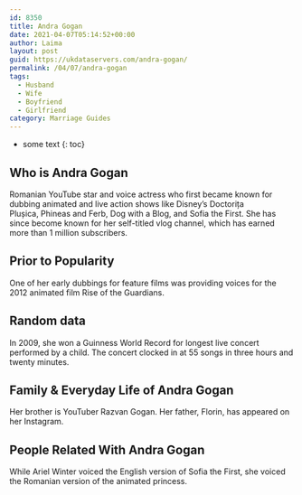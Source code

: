 ```yaml
---
id: 8350
title: Andra Gogan
date: 2021-04-07T05:14:52+00:00
author: Laima
layout: post
guid: https://ukdataservers.com/andra-gogan/
permalink: /04/07/andra-gogan
tags:
  - Husband
  - Wife
  - Boyfriend
  - Girlfriend
category: Marriage Guides
---
```


* some text
{: toc}


## Who is Andra Gogan
                  
                  
                  
Romanian YouTube star and voice actress who first became known for dubbing animated and live action shows like Disney&#8217;s Doctorița Plușica, Phineas and Ferb, Dog with a Blog, and Sofia the First. She has since become known for her self-titled vlog channel, which has earned more than 1 million subscribers. 
                  
              
            
              
            
                
                
                
## Prior to Popularity
                  
                  
                  
One of her early dubbings for feature films was providing voices for the 2012 animated film Rise of the Guardians.
                  
              
            
              
            
                
                
                
## Random data
                  
                  
                  
In 2009, she won a Guinness World Record for longest live concert performed by a child. The concert clocked in at 55 songs in three hours and twenty minutes.
                  
              
            
              
            
                
                
                
## Family & Everyday Life of Andra Gogan
                  
                  
                  
Her brother is YouTuber Razvan Gogan. Her father, Florin, has appeared on her Instagram.
                  
              
            
              
            
                
                
                
## People Related With Andra Gogan
                  
                  
                  
While Ariel Winter voiced the English version of Sofia the First, she voiced the Romanian version of the animated princess.
                  
              
            
              
            
                
              
            
              
              
            
            
              
            
          
          
          